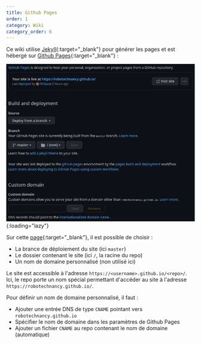 ```yaml
---
title: Github Pages
order: 1
category: Wiki
category_order: 6
---
```


Ce wiki utilise [Jekyll](https://jekyllrb.com/){:target="_blank"} pour générer les pages et est hébergé sur [Github Pages](https://pages.github.com/){:target="_blank"} :

![Github Pages](/images/Github%20Pages.webp){:loading="lazy"}

Sur cette [page](https://github.com/RobotechNancy/robotechnancy.github.io/settings/pages){:target="_blank"}, il est possible de choisir :
- La brance de déploiement du site (ici `master`)
- Le dossier contenant le site (ici `/`, la racine du repo)
- Un nom de domaine personnalisé (non utilisé ici)

Le site est accessible à l'adresse `https://<username>.github.io/<repo>/`.
Ici, le repo porte un nom spécial permettant d'accéder au site à l'adresse `https://robotechnancy.github.io/`.

Pour définir un nom de domaine personnalisé, il faut :
- Ajouter une entrée DNS de type `CNAME` pointant vers `robotechnancy.github.io`
- Spécifier le nom de domaine dans les paramètres de Github Pages
- Ajouter un fichier `CNAME` au repo contenant le nom de domaine (automatique)